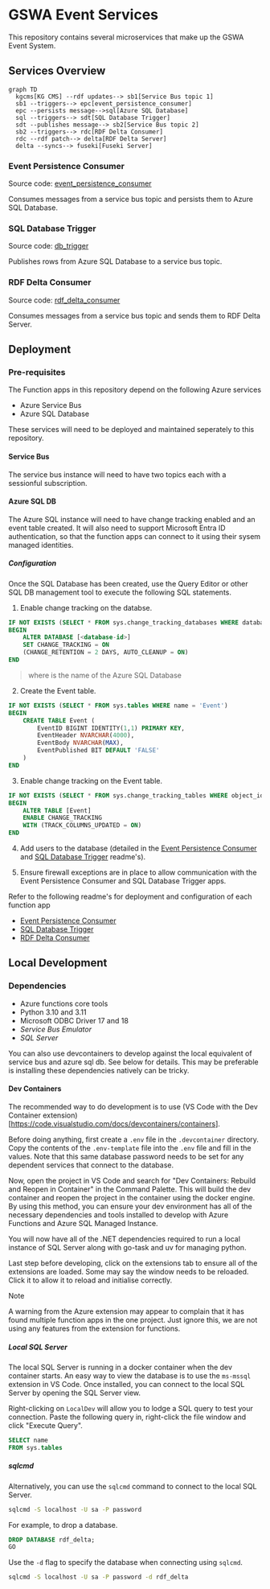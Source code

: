 # GSWA Event Services

This repository contains several microservices that make up the GSWA Event System.

## Services Overview

```mermaid
graph TD
  kgcms[KG CMS] --rdf updates--> sb1[Service Bus topic 1]
  sb1 --triggers--> epc[event_persistence_consumer]
  epc --persists message-->sql[Azure SQL Database]
  sql --triggers--> sdt[SQL Database Trigger]
  sdt --publishes message--> sb2[Service Bus topic 2]
  sb2 --triggers--> rdc[RDF Delta Consumer]
  rdc --rdf patch--> delta[RDF Delta Server]
  delta --syncs--> fuseki[Fuseki Server]
```

### Event Persistence Consumer

Source code: [event_persistence_consumer](./event_persistence_consumer)

Consumes messages from a service bus topic and persists them to Azure SQL Database.

### SQL Database Trigger

Source code: [db_trigger](./db_trigger)

Publishes rows from Azure SQL Database to a service bus topic.

### RDF Delta Consumer

Source code: [rdf_delta_consumer](./rdf_delta_consumer)

Consumes messages from a service bus topic and sends them to RDF Delta Server.

## Deployment

### Pre-requisites

The Function apps in this repository depend on the following Azure services

- Azure Service Bus
- Azure SQL Database

These services will need to be deployed and maintained seperately to this repository.

#### Service Bus

The service bus instance will need to have two topics each with a sessionful
subscription.

#### Azure SQL DB

The Azure SQL instance will need to have change tracking enabled and an event table
created. It will also need to support Microsoft Entra ID authentication, so that the
function apps can connect to it using their sysem managed identities.

##### Configuration

Once the SQL Database has been created, use the Query Editor or other SQL DB management
tool to execute the following SQL statements.

1. Enable change tracking on the databse.

```sql
IF NOT EXISTS (SELECT * FROM sys.change_tracking_databases WHERE database_id = DB_ID('<database-id>'))
BEGIN
    ALTER DATABASE [<database-id>]
    SET CHANGE_TRACKING = ON
    (CHANGE_RETENTION = 2 DAYS, AUTO_CLEANUP = ON)
END
```

> where _<database-id>_ is the name of the Azure SQL Database

2. Create the Event table.

```sql
IF NOT EXISTS (SELECT * FROM sys.tables WHERE name = 'Event')
BEGIN
    CREATE TABLE Event (
        EventID BIGINT IDENTITY(1,1) PRIMARY KEY,
        EventHeader NVARCHAR(4000),
        EventBody NVARCHAR(MAX),
        EventPublished BIT DEFAULT 'FALSE'
    )
END
```

3. Enable change tracking on the Event table.

```sql
IF NOT EXISTS (SELECT * FROM sys.change_tracking_tables WHERE object_id = OBJECT_ID('Event'))
BEGIN
    ALTER TABLE [Event]
    ENABLE CHANGE_TRACKING
    WITH (TRACK_COLUMNS_UPDATED = ON)
END
```

4. Add users to the database (detailed in the
   [Event Persistence Consumer](./event_persistence_consumer/README.md) and
   [SQL Database Trigger](./db_trigger/README.md) readme's).

5. Ensure firewall exceptions are in place to allow communication with the Event
   Persistence Consumer and SQL Database Trigger apps.

Refer to the following readme's for deployment and configuration of each function app

- [Event Persistence Consumer](./event_persistence_consumer/README.md)
- [SQL Database Trigger](./db_trigger/README.md)
- [RDF Delta Consumer](./rdf_delta_consumer/README.md)

## Local Development

### Dependencies

- Azure functions core tools
- Python 3.10 and 3.11
- Microsoft ODBC Driver 17 and 18
- _Service Bus Emulator_
- _SQL Server_

You can also use devcontainers to develop against the local equivalent of service bus
and azure sql db. See below for details. This may be preferable is installing these
dependencies natively can be tricky.

#### Dev Containers

The recommended way to do development is to use (VS Code with the Dev Container extension)[https://code.visualstudio.com/docs/devcontainers/containers].

Before doing anything, first create a `.env` file in the `.devcontainer` directory. Copy the contents of the `.env-template` file into the `.env` file and fill in the values. Note that this same database password needs to be set for any dependent services that connect to the database.

Now, open the project in VS Code and search for "Dev Containers: Rebuild and Reopen in Container" in the Command Palette. This will build the dev container and reopen the project in the container using the docker engine. By using this method, you can ensure your dev environment has all of the necessary dependencies and tools installed to develop with Azure Functions and Azure SQL Managed Instance.

You will now have all of the .NET dependencies required to run a local instance of SQL Server along with go-task and uv for managing python.

Last step before developing, click on the extensions tab to ensure all of the extensions are loaded. Some may say the window needs to be reloaded. Click it to allow it to reload and initialise correctly.

> [!NOTE]
> A warning from the Azure extension may appear to complain that it has found multiple function apps in the one project. Just ignore this, we are not using any features from the extension for functions.

##### Local SQL Server

The local SQL Server is running in a docker container when the dev container starts. An easy way to view the database is to use the `ms-mssql` extension in VS Code. Once installed, you can connect to the local SQL Server by opening the SQL Server view.

Right-clicking on `LocalDev` will allow you to lodge a SQL query to test your connection. Paste the following query in, right-click the file window and click "Execute Query".

```sql
SELECT name
FROM sys.tables
```

##### sqlcmd

Alternatively, you can use the `sqlcmd` command to connect to the local SQL Server.

```bash
sqlcmd -S localhost -U sa -P password
```

For example, to drop a database.

```sql
DROP DATABASE rdf_delta;
GO
```

Use the `-d` flag to specify the database when connecting using `sqlcmd`.

```bash
sqlcmd -S localhost -U sa -P password -d rdf_delta
```
